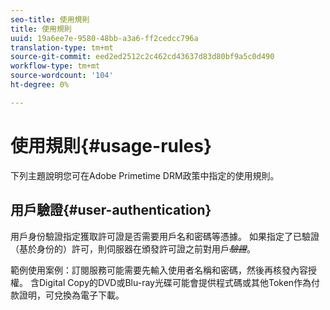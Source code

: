 ```yaml
---
seo-title: 使用規則
title: 使用規則
uuid: 19a6ee7e-9580-48bb-a3a6-ff2cedcc796a
translation-type: tm+mt
source-git-commit: eed2ed2512c2c462cd43637d83d80bf9a5c0d490
workflow-type: tm+mt
source-wordcount: '104'
ht-degree: 0%

---
```



# 使用規則{#usage-rules}

下列主題說明您可在Adobe Primetime DRM政策中指定的使用規則。

## 用戶驗證{#user-authentication}

用戶身份驗證指定獲取許可證是否需要用戶名和密碼等憑據。 如果指定了已驗證（基於身份的）許可，則伺服器在頒發許可證之前對用戶&#x200B;~~_驗證_~~。

範例使用案例：訂閱服務可能需要先輸入使用者名稱和密碼，然後再核發內容授權。 含Digital Copy的DVD或Blu-ray光碟可能會提供程式碼或其他Token作為付款證明，可兌換為電子下載。